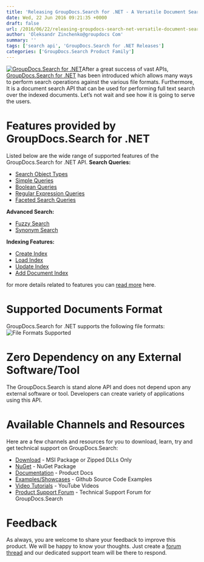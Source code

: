 ```yaml
---
title: 'Releasing GroupDocs.Search for .NET - A Versatile Document Search API'
date: Wed, 22 Jun 2016 09:21:35 +0000
draft: false
url: /2016/06/22/releasing-groupdocs-search-net-versatile-document-search-api/
author: 'Oleksandr Zinchenko@groupdocs Com'
summary: ''
tags: ['search api', 'GroupDocs.Search for .NET Releases']
categories: ['GroupDocs.Search Product Family']
---
```


[![GroupDocs.Search for .NET](http://blog.groupdocs.com/wp-content/uploads/sites/4/2017/04/groupdocs-search-net.png)](https://www.groupdocs.com/products/search/net)After a great success of vast APIs, [GroupDocs.Search for .NET](http://www.groupdocs.com/products/search/net) has been introduced which allows many ways to perform search operations against the various file formats. Furthermore, It is a document search API that can be used for performing full text search over the indexed documents. Let’s not wait and see how it is going to serve the users.

# Features provided by GroupDocs.Search for .NET

Listed below are the wide range of supported features of the GroupDocs.Search for .NET API. **Search Queries:**

*   [Search Object Types](http://www.groupdocs.com/docs/display/searchnet/Features+Overview#FeaturesOverview-Searchforgivenobjecttypes)
*   [Simple Queries](https://docs.groupdocs.com/search/net)
*   [Boolean Queries](http://www.groupdocs.com/docs/display/searchnet/Boolean+Search "Boolean Queries")
*   [Regular Expression Queries](https://docs.groupdocs.com/search/net "Regular Expression Query")
*   [Faceted Search Queries](http://www.groupdocs.com/docs/display/searchnet/Faceted+Search "Faceted Search Query")

**Advanced Search:**

*   [Fuzzy Search](http://www.groupdocs.com/docs/display/searchnet/Fuzzy+Search "Fuzzy Search")
*   [Synonym Search](http://www.groupdocs.com/docs/display/searchnet/Synonym+Search "Synonym Search")

**Indexing Features:**

*   [Create Index](https://docs.groupdocs.com/search/net "Create Index")
*   [Load Index](https://docs.groupdocs.com/search/net "Loading Index")
*   [Update Index](https://docs.groupdocs.com/search/net "Update Index")
*   [Add Document Index](https://docs.groupdocs.com/search/net "Add Document Index")

for more details related to features you can [read more](http://www.groupdocs.com/docs/display/searchnet/Features+Overview "GroupDocs.Search Features") here.

# Supported Documents Format

GroupDocs.Search for .NET supports the following file formats: ![File Formats Supported](https://blog.groupdocs.com/wp-content/uploads/sites/4/2016/06/Screenshot_2.jpg)

# Zero Dependency on any External Software/Tool

The GroupDocs.Search is stand alone API and does not depend upon any external software or tool. Developers can create variety of applications using this API.

# Available Channels and Resources

Here are a few channels and resources for you to download, learn, try and get technical support on GroupDocs.Search:

*   [Download](http://groupdocs.com/Community/files/8/.net-libraries/groupdocs_search_for_.net/category1057.aspx) - MSI Package or Zipped DLLs Only
*   [NuGet](https://www.nuget.org/packages/groupdocs-search-dotnet/1.0.0) - NuGet Package
*   [Documentation](http://www.groupdocs.com/docs/display/searchnet/Getting+Started) - Product Docs
*   [Examples/Showcases](https://github.com/groupdocs-search/GroupDocs.Search-for-.NET) - Github Source Code Examples
*   [Video Tutorials](https://www.youtube.com/playlist?list=PL25CTxMCj5vMZGPsZX-FCtRM_UBXdLT9h) - YouTube Videos
*   [Product Support Forum](http://www.groupdocs.com/Community/forums/groupdocs.search-product-family/52/showforum.aspx) - Technical Support Forum for GroupDocs.Search

# Feedback

As always, you are welcome to share your feedback to improve this product. We will be happy to know your thoughts. Just create a [forum thread](http://www.groupdocs.com/Community/forums/groupdocs.search-product-family/52/showforum.aspx) and our dedicated support team will be there to respond.





